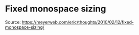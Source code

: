 # Fixed monospace sizing

Source: <https://meyerweb.com/eric/thoughts/2010/02/12/fixed-monospace-sizing/>
